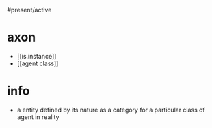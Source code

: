 #present/active 

# axon
- [[is.instance]]
- [[agent class]]

# info
- a entity defined by its nature as a category for a particular class of agent in reality